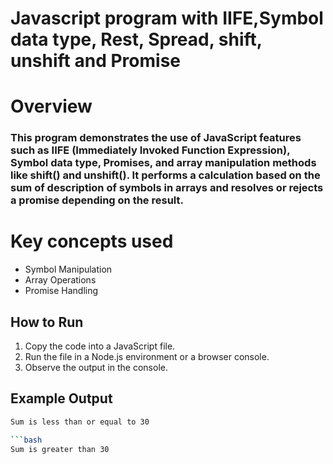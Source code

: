 # Javascript program with IIFE,Symbol data type, Rest, Spread, shift, unshift and Promise

# Overview
### This program demonstrates the use of JavaScript features such as IIFE (Immediately Invoked Function Expression), Symbol data type, Promises, and array manipulation methods like shift() and unshift(). It performs a calculation based on the sum of description of symbols in arrays and resolves or rejects a promise depending on the result.

# Key concepts used
- Symbol Manipulation
- Array Operations
- Promise Handling
  
## How to Run
1. Copy the code into a JavaScript file.
2. Run the file in a Node.js environment or a browser console.
3. Observe the output in the console.

## Example Output
```bash
Sum is less than or equal to 30

```bash
Sum is greater than 30
